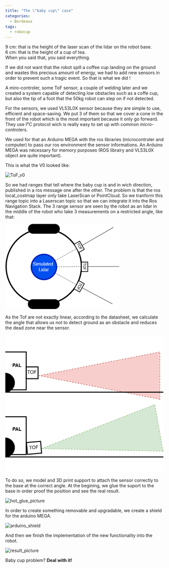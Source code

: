 ```yaml
---
title: "The \"baby cup\" case"
categories:
  - Bordeaux
tags:
  - robocup
---
```

9 cm: that is the height of the laser scan of the lidar on the robot base.</br>
6 cm: that is the height of a cup of tea.</br>
When you said that, you said everything.

If we did not want that the robot spill a coffee cup landing on the ground and wastes this precious amount of energy, we had to add new sensors in order to prevent such a tragic event. So that is what we did !

A miro-controler, some ToF sensor, a couple of welding later and we created a system capable of detecting low obstacles such as a coffe cup, but also the tip of a foot that the 50kg robot can step on if not detected.

For the sensors, we used VL53L0X sensor because they are simple to use, efficient and space-saving. We put 3 of them so that we cover a cone in the front of the robot which is the most important because it only go forward. They use I²C protocol wich is really easy to set up with common micro-controlers.

We used for that an Arduino MEGA with the ros libraries (microcontroler and computer) to pass our ros environment the sensor informations. An Arduino MEGA was nécessary for memory purposes (ROS librairy and VL53L0X object are quite important).

This is what the V0 looked like:

![ToF_v0](/assets/images/articles/tof_v0.jpg)

So we had ranges that tell where the baby cup is and in wich direction, published in a ros message one after the other. The problem is that the ros local_costmap layer only take LaserScan or PointCloud. So we tranform this range topic into a Laserscan topic so that we can integrate it into the Ros Navigation Stack. The 3 range sensor are seen by the robot as an lidar in the middle of the robot who take 3 measurements on a restricted angle, like that:

![simulated_lidar_schematic](/assets/images/articles/simulated_lidar.png)

As the Tof are not exactly linear, according to the datasheet, we calculate the angle that allows us not to detect ground as an obstacle and reduces the dead zone near the sensor.

![sensor_mount_schematic](/assets/images/articles/tof_mount.png)

To do so, we model and 3D print support to attach the sensor correctly to the base at the correct angle. At the begining, we glue the suport to the base in order proof the position and see the real result.

![hot_glue_picture](/assets/images/articles/hot_glue.jpg)

In order to create something removable and upgradable, we create a shield for the arduino MEGA.

![arduino_shield](/assets/images/articles/arduino_shield.jpg)

And then we finish the implementation of the new functionality into the robot.

![result_picture](/assets/images/articles/result.jpg)

Baby cup problem? **Deal with it!**
